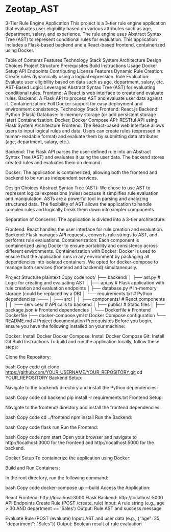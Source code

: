 # Zeotap_AST


3-Tier Rule Engine Application
This project is a 3-tier rule engine application that evaluates user eligibility based on various attributes such as age, department, salary, and experience. The rule engine uses Abstract Syntax Tree (AST) to represent conditional rules for evaluation. This application includes a Flask-based backend and a React-based frontend, containerized using Docker.

Table of Contents
Features
Technology Stack
System Architecture
Design Choices
Project Structure
Prerequisites
Build Instructions
Usage
Docker Setup
API Endpoints
Contributing
License
Features
Dynamic Rule Creation: Create rules dynamically using a logical expression.
Rule Evaluation: Evaluate user eligibility based on data such as age, department, salary, etc.
AST-Based Logic: Leverages Abstract Syntax Tree (AST) for evaluating conditional rules.
Frontend: A React.js web interface to create and evaluate rules.
Backend: A Flask API to process AST and evaluate user data against it.
Containerization: Full Docker support for easy deployment and environment consistency.
Technology Stack
Frontend: React.js
Backend: Python (Flask)
Database: In-memory storage (or add persistent storage later)
Containerization: Docker, Docker Compose
API: RESTful API using Flask
System Architecture
Frontend: The React-based web interface allows users to input logical rules and data. Users can create rules (expressed in human-readable format) and evaluate them by submitting data attributes (age, department, salary, etc.).

Backend: The Flask API parses the user-defined rule into an Abstract Syntax Tree (AST) and evaluates it using the user data. The backend stores created rules and evaluates them on demand.

Docker: The application is containerized, allowing both the frontend and backend to be run as independent services.

Design Choices
Abstract Syntax Tree (AST):
We chose to use AST to represent logical expressions (rules) because it simplifies rule evaluation and manipulation. ASTs are a powerful tool in parsing and analyzing structured data. The flexibility of AST allows the application to handle complex rules and logically break them down into simpler components.

Separation of Concerns:
The application is divided into a 3-tier architecture:

Frontend: React handles the user interface for rule creation and evaluation.
Backend: Flask manages API requests, converts rule strings to AST, and performs rule evaluations.
Containerization: Each component is containerized using Docker to ensure portability and consistency across different environments.
Containerization with Docker:
Docker is used to ensure that the application runs in any environment by packaging all dependencies into isolated containers. We opted for docker-compose to manage both services (frontend and backend) simultaneously.

Project Structure
plaintext
Copy code
root/
├── backend/
│   ├── ast.py              # Logic for creating and evaluating AST
│   ├── api.py              # Flask application with rule creation and evaluation endpoints
│   ├── database.py         # In-memory storage (could be replaced by a DB)
│   └── requirements.txt    # Python dependencies
├──-
│   ├── src/
│   │   ├── components/      # React components
│   │   ├── services/        # API calls to backend
│   ├── public/              # Static files
│   ├── package.json         # Frontend dependencies
│   └── Dockerfile           # Frontend Dockerfile
├── docker-compose.yml       # Docker Compose configuration
└── README.md                # Project documentation
Prerequisites
Before you begin, ensure you have the following installed on your machine:

Docker: Install Docker
Docker Compose: Install Docker Compose
Git: Install Git
Build Instructions
To build and run the application locally, follow these steps:

Clone the Repository:

bash
Copy code
git clone https://github.com/YOUR_USERNAME/YOUR_REPOSITORY.git
cd YOUR_REPOSITORY
Backend Setup:

Navigate to the backend/ directory and install the Python dependencies:

bash
Copy code
cd backend
pip install -r requirements.txt
Frontend Setup:

Navigate to the frontend/ directory and install the frontend dependencies:

bash
Copy code
cd ../frontend
npm install
Run the Backend:

bash
Copy code
flask run
Run the Frontend:

bash
Copy code
npm start
Open your browser and navigate to http://localhost:3000 for the frontend and http://localhost:5000 for the backend.

Docker Setup
To containerize the application using Docker:

Build and Run Containers:

In the root directory, run the following command:

bash
Copy code
docker-compose up --build
Access the Application:

React Frontend: http://localhost:3000
Flask Backend: http://localhost:5000
API Endpoints
Create Rule (POST /create_rule)
Input: A rule string (e.g., age > 30 AND department == 'Sales')
Output: Rule AST and success message

Evaluate Rule (POST /evaluate)
Input: AST and user data (e.g., {"age": 35, "department": "Sales"})
Output: Boolean result of rule evaluation
